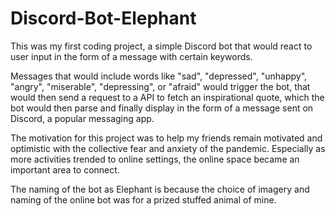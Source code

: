# Discord-Bot-Elephant
This was my first coding project, a simple Discord bot that would react to user input in the form of a message with certain keywords.

Messages that would include words like "sad", "depressed", "unhappy", "angry", "miserable", "depressing", or "afraid" would trigger the bot, that would then send a request to a API to fetch an inspirational quote, which the bot would then parse and finally display in the form of a message sent on Discord, a popular messaging app.

The motivation for this project was to help my friends remain motivated and optimistic with the collective fear and anxiety of the pandemic. Especially as more activities trended to online settings, the online space became an important area to connect.

The naming of the bot as Elephant is because the choice of imagery and naming of the online bot was for a prized stuffed animal of mine. 